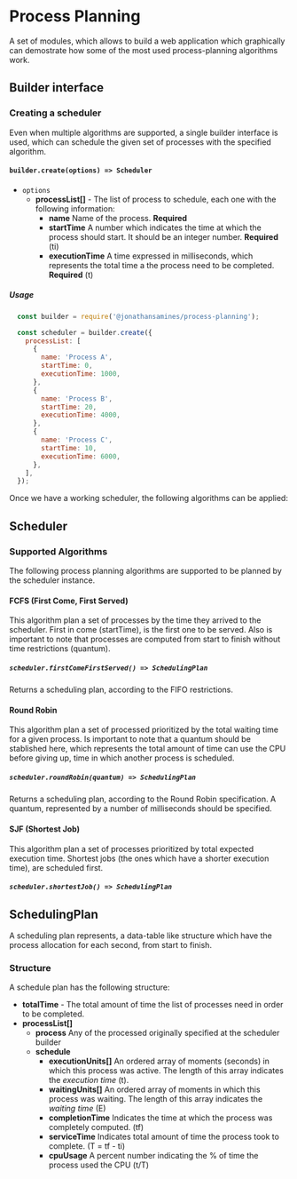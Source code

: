 # Process Planning
A set of modules, which allows to build a web application which graphically can demostrate how some of the most used process-planning algorithms work.

## Builder interface

### Creating a scheduler
Even when multiple algorithms are supported, a single builder interface is used, which can schedule the given set of processes with the specified algorithm.

#### `builder.create(options) => Scheduler`

  + `options`
    - **processList[]** - The list of process to schedule, each one with the following information:
      - **name** Name of the process. **Required**
      - **startTime** A number which indicates the time at which the process should start. It should be an integer number. **Required** (ti)
      - **executionTime** A time expressed in milliseconds, which represents the total time a the process need to be completed. **Required** (t)

##### Usage

```js
  const builder = require('@jonathansamines/process-planning');

  const scheduler = builder.create({
    processList: [
      {
        name: 'Process A',
        startTime: 0,
        executionTime: 1000,
      },
      {
        name: 'Process B',
        startTime: 20,
        executionTime: 4000,
      },
      {
        name: 'Process C',
        startTime: 10,
        executionTime: 6000,
      },
    ],
  });
```

Once we have a working scheduler, the following algorithms can be applied:

## Scheduler
### Supported Algorithms
The following process planning algorithms are supported to be planned by the scheduler instance.

#### FCFS (First Come, First Served)
This algorithm plan a set of processes by the time they arrived to the scheduler. First in come (startTime), is the first one to be served. Also is important to note that processes are computed from start to finish without time restrictions (quantum).

##### `scheduler.firstComeFirstServed() => SchedulingPlan`
Returns a scheduling plan, according to the FIFO restrictions.

#### Round Robin
This algorithm plan a set of processed prioritized by the total waiting time for a given process. Is important to note that a quantum should be stablished here, which represents the total amount of time can use the CPU before giving up, time in which another process is scheduled.

##### `scheduler.roundRobin(quantum) => SchedulingPlan`
Returns a scheduling plan, according to the Round Robin specification. A quantum, represented by a number of milliseconds should be specified.

#### SJF (Shortest Job)
This algorithm plan a set of processes prioritized by total expected execution time. Shortest jobs (the ones which have a shorter execution time), are scheduled first.

##### `scheduler.shortestJob() => SchedulingPlan`

## SchedulingPlan
A scheduling plan represents, a data-table like structure which have the process allocation for each second, from start to finish.

### Structure
A schedule plan has the following structure:

+ **totalTime** - The total amount of time the list of processes need in order to be completed.
+ **processList[]**
  - **process** Any of the processed originally specified at the scheduler builder
  - **schedule**
    - **executionUnits[]** An ordered array of moments (seconds) in which this process was active. The length of this array indicates the *execution time* (t).
    - **waitingUnits[]** An ordered array of moments in which this process was waiting. The length of this array indicates the *waiting time* (E)
    - **completionTime** Indicates the time at which the process was completely computed. (tf)
    - **serviceTime** Indicates total amount of time the process took to complete. (T = tf - ti)
    - **cpuUsage** A percent number indicating the % of time the process used the CPU (t/T)
